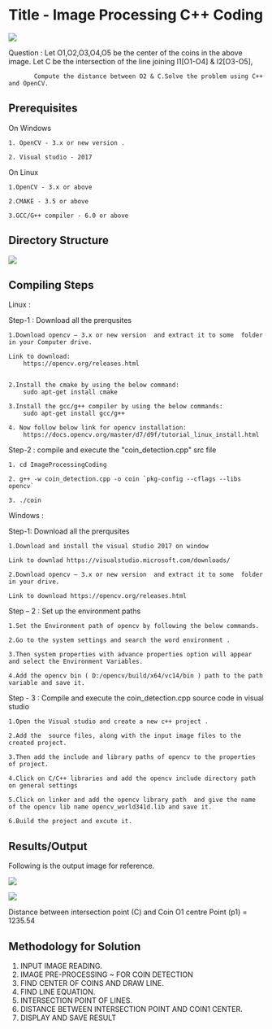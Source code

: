# Title - Image Processing C++ Coding 


![](images/q_explainations.jpg)

Question : Let O1,O2,O3,O4,O5 be the center of the coins in the above image.
 	   Let C be the intersection of the line joining l1[O1-O4] & l2[O3-O5],

           Compute the distance between O2 & C.Solve the problem using C++ and OpenCV.


## Prerequisites

On Windows 

	1. OpenCV - 3.x or new version .

	2. Visual studio - 2017


On Linux 

	1.OpenCV - 3.x or above
	
	2.CMAKE - 3.5 or above

	3.GCC/G++ compiler - 6.0 or above

## Directory Structure

![](images/directory_structure.png)


## Compiling Steps

Linux :

Step-1 : Download all the prerqusites

	1.Download opencv – 3.x or new version  and extract it to some  folder in your Computer drive.
	
	Link to download:
		https://opencv.org/releases.html


	2.Install the cmake by using the below command:
		sudo apt-get install cmake
	
	3.Install the gcc/g++ compiler by using the below commands:
		sudo apt-get install gcc/g++

	4. Now follow below link for opencv installation:
		https://docs.opencv.org/master/d7/d9f/tutorial_linux_install.html

Step-2 : compile and execute the "coin_detection.cpp" src file

	1. cd ImageProcessingCoding

	2. g++ -w coin_detection.cpp -o coin `pkg-config --cflags --libs opencv`

	3. ./coin


Windows : 

Step-1: Download all the prerqusites

	1.Download and install the visual studio 2017 on window
	
	Link to downlad https://visualstudio.microsoft.com/downloads/
	
	2.Download opencv – 3.x or new version  and extract it to some  folder in your drive.
	
	Link to download https://opencv.org/releases.html
	

Step – 2 : Set up the environment paths

	1.Set the Environment path of opencv by following the below commands.
	
	2.Go to the system settings and search the word environment .
	
	3.Then system properties with advance properties option will appear and select the Environment Variables.
	
	4.Add the opencv bin ( D:/opencv/build/x64/vc14/bin ) path to the path variable and save it.
	

Step - 3 : Compile and execute the coin_detection.cpp source code  in visual studio

	1.Open the Visual studio and create a new c++ project .

	2.Add the  source files, along with the input image files to the created project.

	3.Then add the include and library paths of opencv to the properties of project.

	4.Click on C/C++ libraries and add the opencv include directory path on general settings

	5.Click on linker and add the opencv library path  and give the name of the opencv lib name opencv_world341d.lib and save it.

	6.Build the project and excute it.

## Results/Output

Following is the output image for reference.

![](images/cimg.jpg)

![](images/output.png)

Distance between intersection point (C) and Coin O1 centre Point (p1) = 1235.54


## Methodology for Solution

1. INPUT IMAGE READING.
2. IMAGE PRE-PROCESSING ~ FOR COIN DETECTION
3. FIND CENTER OF COINS AND DRAW LINE.
4. FIND LINE EQUATION.
5. INTERSECTION POINT OF LINES.
6. DISTANCE BETWEEN INTERSECTION POINT AND COIN1 CENTER.
7. DISPLAY AND SAVE RESULT





